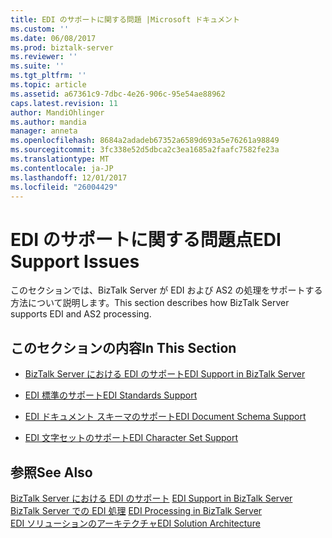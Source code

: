 ```yaml
---
title: EDI のサポートに関する問題 |Microsoft ドキュメント
ms.custom: ''
ms.date: 06/08/2017
ms.prod: biztalk-server
ms.reviewer: ''
ms.suite: ''
ms.tgt_pltfrm: ''
ms.topic: article
ms.assetid: a67361c9-7dbc-4e26-906c-95e54ae88962
caps.latest.revision: 11
author: MandiOhlinger
ms.author: mandia
manager: anneta
ms.openlocfilehash: 8684a2adadeb67352a6589d693a5e76261a98849
ms.sourcegitcommit: 3fc338e52d5dbca2c3ea1685a2faafc7582fe23a
ms.translationtype: MT
ms.contentlocale: ja-JP
ms.lasthandoff: 12/01/2017
ms.locfileid: "26004429"
---
```

# <a name="edi-support-issues"></a><span data-ttu-id="d9168-102">EDI のサポートに関する問題点</span><span class="sxs-lookup"><span data-stu-id="d9168-102">EDI Support Issues</span></span>
<span data-ttu-id="d9168-103">このセクションでは、BizTalk Server が EDI および AS2 の処理をサポートする方法について説明します。</span><span class="sxs-lookup"><span data-stu-id="d9168-103">This section describes how BizTalk Server supports EDI and AS2 processing.</span></span>  
  
## <a name="in-this-section"></a><span data-ttu-id="d9168-104">このセクションの内容</span><span class="sxs-lookup"><span data-stu-id="d9168-104">In This Section</span></span>  
  
-   [<span data-ttu-id="d9168-105">BizTalk Server における EDI のサポート</span><span class="sxs-lookup"><span data-stu-id="d9168-105">EDI Support in BizTalk Server</span></span>](../core/edi-support-in-biztalk-server2.md)  
  
-   [<span data-ttu-id="d9168-106">EDI 標準のサポート</span><span class="sxs-lookup"><span data-stu-id="d9168-106">EDI Standards Support</span></span>](../core/edi-standards-support.md)  
  
-   [<span data-ttu-id="d9168-107">EDI ドキュメント スキーマのサポート</span><span class="sxs-lookup"><span data-stu-id="d9168-107">EDI Document Schema Support</span></span>](../core/edi-document-schema-support.md)  
  
-   [<span data-ttu-id="d9168-108">EDI 文字セットのサポート</span><span class="sxs-lookup"><span data-stu-id="d9168-108">EDI Character Set Support</span></span>](../core/edi-character-set-support.md)  
  
## <a name="see-also"></a><span data-ttu-id="d9168-109">参照</span><span class="sxs-lookup"><span data-stu-id="d9168-109">See Also</span></span>  
 <span data-ttu-id="d9168-110">[BizTalk Server における EDI のサポート](../core/edi-support-in-biztalk-server1.md) </span><span class="sxs-lookup"><span data-stu-id="d9168-110">[EDI Support in BizTalk Server](../core/edi-support-in-biztalk-server1.md) </span></span>  
 <span data-ttu-id="d9168-111">[BizTalk Server での EDI 処理](../core/edi-processing-in-biztalk-server.md) </span><span class="sxs-lookup"><span data-stu-id="d9168-111">[EDI Processing in BizTalk Server](../core/edi-processing-in-biztalk-server.md) </span></span>  
 [<span data-ttu-id="d9168-112">EDI ソリューションのアーキテクチャ</span><span class="sxs-lookup"><span data-stu-id="d9168-112">EDI Solution Architecture</span></span>](../core/edi-solution-architecture.md)